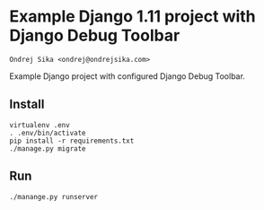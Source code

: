 # Example Django 1.11 project with Django Debug Toolbar

    Ondrej Sika <ondrej@ondrejsika.com>

Example Django project with configured Django Debug Toolbar.

## Install

```
virtualenv .env
. .env/bin/activate
pip install -r requirements.txt
./manage.py migrate
```

## Run

```
./manange.py runserver
```

